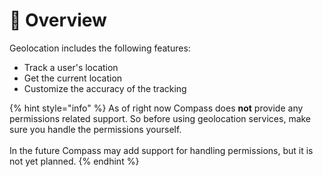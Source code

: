 # 📍 Overview

Geolocation includes the following features:

* Track a user's location
* Get the current location
* Customize the accuracy of the tracking

{% hint style="info" %}
As of right now Compass does **not** provide any permissions related support. So before using geolocation services, make sure you handle the permissions yourself. \
\
In the future Compass may add support for handling permissions, but it is not yet planned.
{% endhint %}
